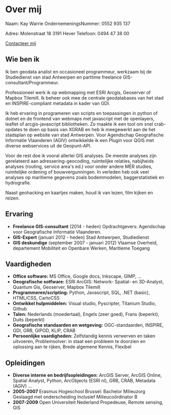 Over mij
========

Naam: Kay Warrie
OndernemeningsNummer: 0552 935 137

Adres: Molenstraat 18
       3191 Hever
Telefoon: 0494 47 38 00

[Contacteer mij](mailto:kaywarrie@gmail.com)

Wie ben ik
----------

Ik ben geodata analist en occasioneel programmeur, werkzaam bij de Studiedienst van stad Antwerpen en parttime freelance GIS-consultant/Programmeur. 

Professioneel werk ik op webmapping met ESRI Arcgis, Geoserver of Mapbox Tilemill. Ik beheer ook mee de centrale geodatabases van het stad en INSPIRE-compliant metadata in kader van GDI. 

Ik heb ervaring in programeren van scripts en toepassingen in python of dotnet en de frontend van webmaps met javascript met de openlayers, leaflet of arcgis-javascript bibliotheken.
Zo maakte ik een tool om snel crab-opdates te doen op basis van XGRAB en heb ik meegewerkt aan de het stadsplan op website van stad Antwerpen. Voor Agendschap Geografische Informatie Vlaanderen (AGIV) ontwikkelde ik een Plugin voor QGIS met diverse webservices uit de Geopunt-API.  

Voor de rest doe ik vooral allerlei GIS analyses. De meeste analyses zijn gerelateerd aan adressering-geocoding, ruimtelijke relaties, nabijheids analyses (routing, service area's ed.) voor onder andere MER studies, ruimtelijke ordening of bouwvergunningen. In verleden heb ook veel analyses op maritieme gegevens zoals bodemmodelen, baggerstatistiek en hydrografie.

Naast geohacking en kaartjes maken, houd ik van lezen, film kijken en reizen.

 
Ervaring
--------

- **Freelance GIS-consultant** (2014 - heden) 
    Opdrachtgevers: Agendschap voor Geografische Informatie Vlaanderen. 
- **GIS-Expert** (januari 2012 - heden)
    Stad Antwerpen, Studiedienst
- **GIS deskundige** (september 2007 - januari 2012)
    Vlaamse Overheid, departement Mobiliteit en Openbare Werken, Maritieme Toegang

 
Vaardigheden
------------

* **Office software:** MS Office, Google docs, Inkscape, GIMP, ...
* **Geografische sotfware:** ESRI ArcGIS: Network- Spatial- en 3D-Analyst, Quantum Gis, Geoserver, Mapbox Tilemill
* **Programmeren/scripting:** Python, Javascript, SQL, .NET (basic), HTML/CSS, CartoCSS
* **Ontwikkel hulpmiddelen:** Visual studio, Pyscripter, Titanium Studio, Github
* **Talen:** Nederlands (moedertaal), Engels (zeer goed), Frans (beperkt), Duits (beperkt)
* **Geografische standaarden en wetgeving:** OGC-standaarden, INSPIRE, GDI, GRB, GIPOD, KLIP, CRAB
* **Persoonlijke vaardigheden:** Zelfstandig kennis verwerven en taken uitvoeren, Problemsolver: in staat een probleem te doorzien en oplossing aan te rijken, Brede algemene Kennis, Flexibel


Opleidingen
----------
 
- **Diverse interne en bedrijfsopleidingen:** 
    ArcGIS Server, ArcGIS Online, Spatial Analyst, Python, ArcObjects (ESRI nl), GRB, CRAB, Metadata (AGIV) ...
- **2005-2007** 
    Erasmus Hogeschool Brussel:  Bachelor Milieuzorg 
    Geslaagd met onderscheiding 
    Inclusief Milieucoördinator B 
- **2007-2009** 
    Open Universiteit Nederland
    Propedeuse, Remote sensing, GIS
